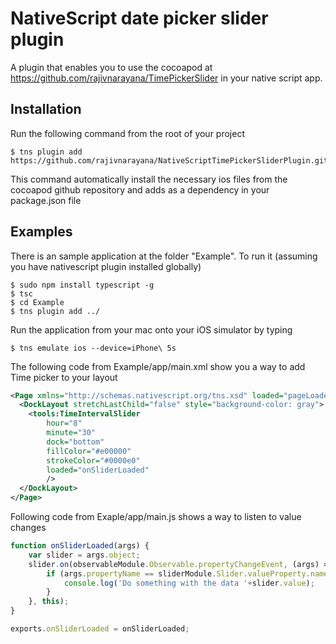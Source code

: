 # NativeScript date picker slider plugin

A plugin that enables you to use the cocoapod at https://github.com/rajivnarayana/TimePickerSlider in your native script app.

## Installation

Run the following command from the root of your project

```
$ tns plugin add https://github.com/rajivnarayana/NativeScriptTimePickerSliderPlugin.git
```

This command automatically install the necessary ios files from the cocoapod github repository and adds as a dependency in your package.json file

## Examples

There is an sample application at the folder "Example". To run it (assuming you have nativescript plugin installed globally) 

```
$ sudo npm install typescript -g
$ tsc
$ cd Example
$ tns plugin add ../
```

Run the application from your mac onto your iOS simulator by typing
```
$ tns emulate ios --device=iPhone\ 5s
```

The following code from Example/app/main.xml show you a way to add Time picker to your layout
```xml
<Page xmlns="http://schemas.nativescript.org/tns.xsd" loaded="pageLoaded" xmlns:tools="nativescript-timepicker-slider">
  <DockLayout stretchLastChild="false" style="background-color: gray">
    <tools:TimeIntervalSlider 
        hour="8" 
        minute="30" 
        dock="bottom" 
        fillColor="#e00000"
        strokeColor="#0000e0"
        loaded="onSliderLoaded"
        />
  </DockLayout>
</Page>
```
Following code from Exaple/app/main.js shows a way to listen to value changes

```js
function onSliderLoaded(args) {
    var slider = args.object;
    slider.on(observableModule.Observable.propertyChangeEvent, (args) => {
        if (args.propertyName == sliderModule.Slider.valueProperty.name) {
            console.log('Do something with the data '+slider.value);
        }
    }, this);
}

exports.onSliderLoaded = onSliderLoaded;
``` 
